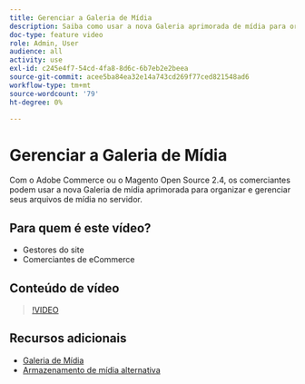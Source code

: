 ```yaml
---
title: Gerenciar a Galeria de Mídia
description: Saiba como usar a nova Galeria aprimorada de mídia para organizar e gerenciar arquivos de mídia no servidor.
doc-type: feature video
role: Admin, User
audience: all
activity: use
exl-id: c245e4f7-54cd-4fa8-8d6c-6b7eb2e2beea
source-git-commit: acee5ba84ea32e14a743cd269f77ced821548ad6
workflow-type: tm+mt
source-wordcount: '79'
ht-degree: 0%

---
```


# Gerenciar a Galeria de Mídia

Com o Adobe Commerce ou o Magento Open Source 2.4, os comerciantes podem usar a nova Galeria de mídia aprimorada para organizar e gerenciar seus arquivos de mídia no servidor.

## Para quem é este vídeo?

- Gestores do site
- Comerciantes de eCommerce

## Conteúdo de vídeo

>[!VIDEO](https://video.tv.adobe.com/v/343785?quality=12&learn=on)

## Recursos adicionais

- [Galeria de Mídia](https://docs.magento.com/user-guide/cms/media-gallery.html)
- [Armazenamento de mídia alternativa](https://docs.magento.com/user-guide/system/media-storage.html)
